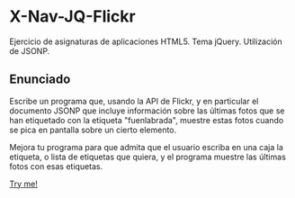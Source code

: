 # X-Nav-JQ-Flickr
Ejercicio de asignaturas de aplicaciones HTML5. Tema jQuery. Utilización de JSONP.

## Enunciado

Escribe un programa que, usando la API de Flickr, y en particular el documento JSONP que incluye información sobre las últimas fotos que se han etiquetado con la etiqueta "fuenlabrada", muestre estas fotos cuando se pica en pantalla sobre un cierto elemento.

Mejora tu programa para que admita que el usuario escriba en una caja la etiqueta, o lista de etiquetas que quiera, y el programa muestre las últimas fotos con esas etiquetas.

[Try me!](https://merinhunter.github.io/X-Nav-JQ-Flickr)
